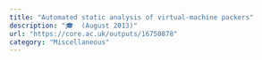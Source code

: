 ```yaml
---
title: "Automated static analysis of virtual-machine packers"
description: "🎓  (August 2013)"
url: "https://core.ac.uk/outputs/16750878"
category: "Miscellaneous"
---
```

